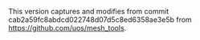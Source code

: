 This version captures and modifies from commit cab2a59fc8abdcd022748d07d5c8ed6358ae3e5b from https://github.com/uos/mesh_tools.
